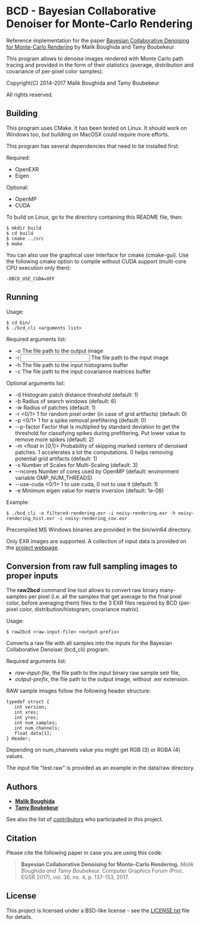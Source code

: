 # BCD - Bayesian Collaborative Denoiser for Monte-Carlo Rendering #

Reference implementation for the paper [Bayesian Collaborative Denoising 
for Monte-Carlo Rendering](https://www.telecom-paristech.fr/~boubek/papers/BCD) by Malik Boughida and Tamy Boubekeur.

This program allows to denoise images rendered with Monte Carlo path tracing and provided in the form of their statistics (average, distribution and covariance of per-pixel color samples).

Copyright(C) 2014-2017
Malik Boughida and Tamy Boubekeur
                                                                           
All rights reserved. 

## Building ##

This program uses CMake. It has been tested on Linux. It should work on Windows too, but building on MacOSX could require more efforts.

This program has several dependencies that need to be installed first:

Required:

* OpenEXR
* Eigen

Optional:

* OpenMP
* CUDA

To build on Linux, go to the directory containing this README file, then:

```
$ mkdir build
$ cd build
$ cmake ../src
$ make
```

You can also use the graphical user interface for cmake (cmake-gui). 
Use the following cmake option to compile without CUDA support (multi-core CPU execution only then): 
```
-DBCD_USE_CUDA=OFF
```

## Running ##

Usage:

```
$ cd bin/
$ ./bcd_cli <arguments list>
```

Required arguments list:

* -o <output>          The file path to the output image
* -i <input>           The file path to the input image
* -h <hist>            The file path to the input histograms buffer
* -c <cov>             The file path to the input covariance matrices buffer

Optional arguments list:

* -d <float>           Histogram patch distance threshold (default: 1)
* -b <int>             Radius of search windows (default: 6)
* -w <int>             Radius of patches (default: 1)
* -r <0/1>             1 for random pixel order (in case of grid artifacts) (default: 0)
* -p <0/1>             1 for a spike removal prefiltering (default: 0)
* --p-factor <float>   Factor that is multiplied by standard deviation to get the threshold for classifying spikes during prefiltering. Put lower value to remove more spikes (default: 2)
* -m <float in [0,1]>  Probability of skipping marked centers of denoised patches. 1 accelerates a lot the computations. 0 helps removing potential grid artifacts (default: 1)
* -s <int>             Number of Scales for Multi-Scaling (default: 3)
* --ncores <nbOfCores> Number of cores used by OpenMP (default: environment variable OMP_NUM_THREADS)
* --use-cuda <0/1>     1 to use cuda, 0 not to use it (default: 1)
* -e <float>           Minimum eigen value for matrix inversion (default: 1e-08)

Example: 
```
$ ./bcd_cli -o filtered-rendering.exr -i noisy-rendering.exr -h noisy-rendering_hist.exr -c noisy-rendering_cov.exr
```

Precompiled MS Windows binaries are provided in the bin/win64 directory.

Only EXR images are supported. A collection of input data is provided on the [project webpage](https://www.telecom-paristech.fr/~boubek/papers/BCD).

## Conversion from raw full sampling images to proper inputs ##

The **raw2bcd** command line tool allows to convert raw binary many-samples per pixel (i.e. all the samples that get average to the final pixel color, before averaging them) files to the 3 EXR files required by BCD (per-pixel color, distribution/histogram, covariance matrix).

Usage: 
```
$ raw2bcd <raw-input-file> <output-prefix>
```

Converts a raw file with all samples into the inputs for the Bayesian Collaborative Denoiser (bcd_cli) program.

Required arguments list:
* _raw-input-file_,  the file path to the input binary raw sample setr file,
* _output-prefix_, the file path to the output image, without .exr extension.

RAW sample images follow the following header structure:
<pre><code>typedef struct {
   int version;
   int xres;
   int yres;
   int num_samples;
   int num_channels;
   float data[1];
} Header;
</code></pre>

Depending on num_channels value you might get RGB (3) or RGBA (4) values.

The input file "test.raw" is provided as an example in the data/raw directory.

## Authors

* [**Malik Boughida**](https://www.telecom-paristech.fr/~boughida/) 
* [**Tamy Boubekeur**](https://www.telecom-paristech.fr/~boubek)

See also the list of [contributors](https://github.com/superboubek/bcd/contributors) who participated in this project.

## Citation

Please cite the following paper in case you are using this code:
>**Bayesian Collaborative Denoising for Monte-Carlo Rendering.** *Malik Boughida and Tamy Boubekeur.* Computer Graphics Forum (Proc. EGSR 2017), vol. 36, no. 4, p. 137-153, 2017.

## License

This project is licensed under a BSD-like license - see the [LICENSE.txt](LICENSE.txt) file for details.